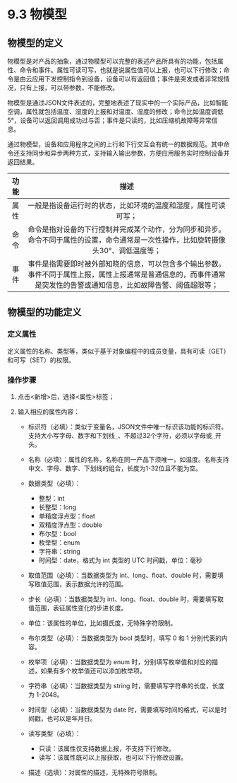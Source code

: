# 9.3 物模型

## 物模型的定义

物模型是对产品的抽象，通过物模型可以完整的表述产品所具有的功能，包括属性、命令和事件。属性可读可写，也就是说属性值可以上报，也可以下行修改；命令是由云应用下发控制指令到设备，设备可以有返回值；事件是突发或者非常规情况，只有上报，可以带参数，不能修改。

物模型是通过JSON文件表述的，完整地表述了现实中的一个实际产品，比如智能空调，属性就包括温度、湿度的上报和对温度、湿度的修改；命令比如温度调低5°，设备可以返回调用成功过与否；事件是只读的，比如压缩机故障等异常信息。

通过物模型，设备和应用程序之间的上行和下行交互会有统一的数据规范。其中命令还支持同步和异步两种方式，支持输入输出参数，方便应用服务实时控制设备并返回结果。

| **功能** |                           **描述**                           |
| :------: | :----------------------------------------------------------: |
|   属性   | 一般是指设备运行时的状态，比如环境的温度和湿度，属性可读可写； |
|   命令   | 命令是指对设备的下行控制并完成某个动作，分为同步和异步。命令不同于属性的设置，命令通常是一次性操作，比如旋转摄像头30°、调低温度等； |
|   事件   | 事件是指需要即时被外部知晓的信息，可以包含多个输出参数。事件不同于属性上报，属性上报通常是普通信息的，而事件通常是突发性的告警或通知信息，比如故障告警、阈值超限等； |

## 物模型的功能定义

### 定义属性

定义属性的名称、类型等，类似于基于对象编程中的成员变量，具有可读（GET）和可写（SET）的权限。

### 操作步骤

1. 点击<新增>后，选择<属性>标签；
2. 输入相应的属性内容：
   
    * 标识符（必填）：类似于变量名，JSON文件中唯一标识该功能的标识符。支持大小写字母、数字和下划线`_`、不超过32个字符，必须以字母或`_`开头。
    * 名称（必填）：属性的名称，名称在同一产品下须唯一，如温度。名称支持中文、字母、数字、下划线的组合，长度为1-32位且不能为空。
    * 数据类型（必填）：
    
         * 整型：int
         * 长整型：long
         * 单精度浮点型：float
         * 双精度浮点型：double
         * 布尔型：bool
         * 枚举型：enum
         * 字符串：string
         * 时间型：date，格式为 int 类型的 UTC 时间戳，单位：毫秒
    * 取值范围（必填）：当数据类型为 int、long、float、double 时，需要填写取值范围，表示数据允许的范围。
    * 步长（必填）：当数据类型为 int、long、float、double 时，需要填写取值范围，表征属性变化的步进长度。
    * 单位：该属性的单位，比如摄氏度，无特殊字符限制。
    * 布尔类型（必填）：当数据类型为 bool 类型时，填写 0 和 1 分别代表的内容。
    * 枚举项（必填）：当数据类型为 enum 时，分别填写枚举值和对应的描述，如果有多个枚举值还可以添加枚举项。
    * 字符串（必填）：当数据类型为 string 时，需要填写字符串的长度，长度为 1-2048。
    * 时间型（必填）：当数据类型为 date 时，需要填写时间的格式，可以是时间戳，也可以是年月日。
    * 读写类型（必填）：
        * 只读：该属性仅支持数据上报，不支持下行修改。
        * 读写：该属性既可以上报获取，也可以下行修改设置。
    * 描述（选填）：对属性的描述，无特殊符号限制。
    

